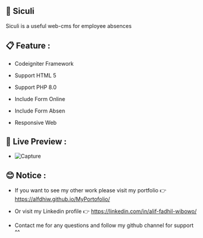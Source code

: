 ## 💼 Siculi

Siculi is a useful web-cms for employee absences

## 📋 Feature :

- Codeigniter Framework

- Support HTML 5

- Support PHP 8.0

- Include Form Online

- Include Form Absen

- Responsive Web

## 🚀 Live Preview :

- ![Capture](https://github.com/Alfdhiw/Siculi/assets/80201030/3f8d1790-fe91-4f16-9391-2fad79a300fe)

## 😊 Notice :

- If you want to see my other work please visit my portfolio 👉 https://alfdhiw.github.io/MyPortofolio/

- Or visit my Linkedin profile 👉 https://linkedin.com/in/alif-fadhil-wibowo/

- Contact me for any questions and follow my github channel for support ^^
